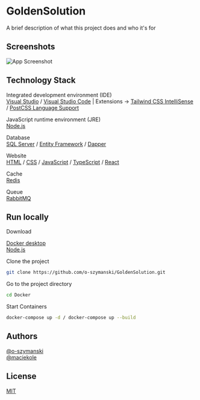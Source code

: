 # GoldenSolution

A brief description of what this project does and who it's for

## Screenshots

![App Screenshot](https://via.placeholder.com/468x300?text=App+Screenshot+Here)

## Technology Stack

Integrated development environment (IDE) \
[Visual Studio]() / [Visual Studio Code]() | Extensions -> [Tailwind CSS IntelliSense]() / [PostCSS Language Support]()

JavaScript runtime environment (JRE) \
[Node.js]()

Database \
[SQL Server]() / [Entity Framework]() / [Dapper]()

Website \
[HTML]() / [CSS]() / [JavaScript]() / [TypeScript]() / [React]()

Cache \
[Redis]()  

Queue \
[RabbitMQ]()

## Run locally

Download

[Docker desktop]() \
[Node.js]()

Clone the project

```bash
git clone https://github.com/o-szymanski/GoldenSolution.git
```

Go to the project directory

```bash
cd Docker
```

Start Containers

```bash
docker-compose up -d / docker-compose up --build
```

## Authors

[@o-szymanski](https://github.com/o-szymanski) \
[@maciekole](https://github.com/maciekole)

## License

[MIT](https://choosealicense.com/licenses/mit/)

